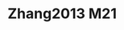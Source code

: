 # Zhang2013 M21
<a name="material" />
<script type="application/ld+json">

  {
    "@context": "https://schema.org/",
    "@type": "ChemicalSubstance",
    "http://purl.org/dc/terms/conformsTo":
      {
        "@type": "CreativeWork",
        "@id": "https://bioschemas.org/profiles/ChemicalSubstance/0.4-RELEASE/"
      },
    "@id": "https://egonw.github.io/nanowiki/nanowiki326.html#material",
    "name": "Zhang2013 M21",
    "sameAs: "http://127.0.0.1/mediawiki/index.php/Special:URIResolver/Zhang2013_M21"
  }
</script>

